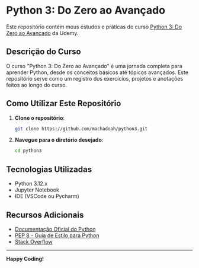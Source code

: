 # Python 3: Do Zero ao Avançado

Este repositório contém meus estudos e práticas do curso [Python 3: Do Zero ao Avançado](https://www.udemy.com/course/python-3-do-zero-ao-avancado/) da Udemy.

## Descrição do Curso

O curso "Python 3: Do Zero ao Avançado" é uma jornada completa para aprender Python, desde os conceitos básicos até tópicos avançados. Este repositório serve como um registro dos exercícios, projetos e anotações feitos ao longo do curso.


## Como Utilizar Este Repositório

1. **Clone o repositório**:
    ```sh
    git clone https://github.com/machadoah/python3.git
    ```
2. **Navegue para o diretório desejado**:
    ```sh
    cd python3
    ```

## Tecnologias Utilizadas

- Python 3.12.x
- Jupyter Notebook
- IDE (VSCode ou Pycharm)

## Recursos Adicionais

- [Documentação Oficial do Python](https://docs.python.org/3/)
- [PEP 8 - Guia de Estilo para Python](https://www.python.org/dev/peps/pep-0008/)
- [Stack Overflow](https://stackoverflow.com/questions/tagged/python)

---

**Happy Coding!**

